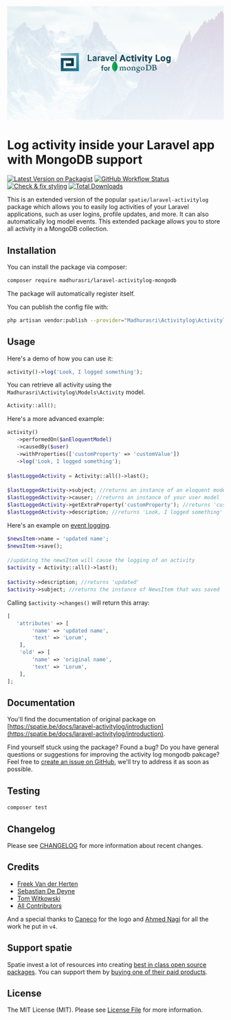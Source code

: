 <p align="center"><img src="/art/socialcard.png" alt="Social Card of Laravel Activity Log"></p>

# Log activity inside your Laravel app with MongoDB support

[![Latest Version on Packagist](https://img.shields.io/packagist/v/madhurasri/laravel-activitylog-mongodb.svg?style=flat-square)](https://packagist.org/packages/madhurasri/laravel-activitylog-mongodb)
[![GitHub Workflow Status](https://img.shields.io/github/workflow/status/madhurasri/laravel-activitylog-extended/run-tests?label=tests)](https://github.com/madhurasri/laravel-activitylog-mongodb/actions/workflows/run-tests.yml)
[![Check & fix styling](https://github.com/madhurasri/laravel-activitylog-mongodb/workflows/Check%20&%20fix%20styling/badge.svg)](https://github.com/madhurasri/laravel-activitylog-mongodb/actions/workflows/php-cs-fixer.yml)
[![Total Downloads](https://img.shields.io/packagist/dt/madhurasri/laravel-activitylog-mongodb.svg?style=flat-square)](https://packagist.org/packages/madhurasri/laravel-activitylog-mongodb)

This is an extended version of the popular `spatie/laravel-activitylog` package which allows you to easily log activities of your Laravel applications, such as user logins, profile updates, and more. It can also automatically log model events. This extended package allows you to store all activity in a MongoDB collection.

## Installation

You can install the package via composer:

```bash
composer require madhurasri/laravel-activitylog-mongodb
```

The package will automatically register itself.

You can publish the config file with:

```bash
php artisan vendor:publish --provider="Madhurasri\Activitylog\ActivitylogServiceProvider" --tag="activitylog-config"
```


## Usage

Here's a demo of how you can use it:

```php
activity()->log('Look, I logged something');
```

You can retrieve all activity using the `Madhurasri\Activitylog\Models\Activity` model.

```php
Activity::all();
```

Here's a more advanced example:

```php
activity()
   ->performedOn($anEloquentModel)
   ->causedBy($user)
   ->withProperties(['customProperty' => 'customValue'])
   ->log('Look, I logged something');

$lastLoggedActivity = Activity::all()->last();

$lastLoggedActivity->subject; //returns an instance of an eloquent model
$lastLoggedActivity->causer; //returns an instance of your user model
$lastLoggedActivity->getExtraProperty('customProperty'); //returns 'customValue'
$lastLoggedActivity->description; //returns 'Look, I logged something'
```

Here's an example on [event logging](https://spatie.be/docs/laravel-activitylog/advanced-usage/logging-model-events).

```php
$newsItem->name = 'updated name';
$newsItem->save();

//updating the newsItem will cause the logging of an activity
$activity = Activity::all()->last();

$activity->description; //returns 'updated'
$activity->subject; //returns the instance of NewsItem that was saved
```

Calling `$activity->changes()` will return this array:

```php
[
   'attributes' => [
        'name' => 'updated name',
        'text' => 'Lorum',
    ],
    'old' => [
        'name' => 'original name',
        'text' => 'Lorum',
    ],
];
```
## Documentation

You'll find the documentation of original package on [https://spatie.be/docs/laravel-activitylog/introduction](https://spatie.be/docs/laravel-activitylog/introduction).

Find yourself stuck using the package? Found a bug? Do you have general questions or suggestions for improving the activity log mongodb pakcage? Feel free to [create an issue on GitHub](https://github.com/madhurasri/laravel-activitylog-mongodb/issues), we'll try to address it as soon as possible.

## Testing

```bash
composer test
```

## Changelog

Please see [CHANGELOG](CHANGELOG.md) for more information about recent changes.

## Credits

-   [Freek Van der Herten](https://github.com/freekmurze)
-   [Sebastian De Deyne](https://github.com/sebastiandedeyne)
-   [Tom Witkowski](https://github.com/Gummibeer)
-   [All Contributors](../../contributors)

And a special thanks to [Caneco](https://twitter.com/caneco) for the logo and [Ahmed Nagi](https://github.com/nagi1) for all the work he put in `v4`.

## Support spatie

Spatie invest a lot of resources into creating [best in class open source packages](https://spatie.be/open-source). You can support them by [buying one of their paid products](https://spatie.be/open-source/support-us).

## License

The MIT License (MIT). Please see [License File](LICENSE.md) for more information.
